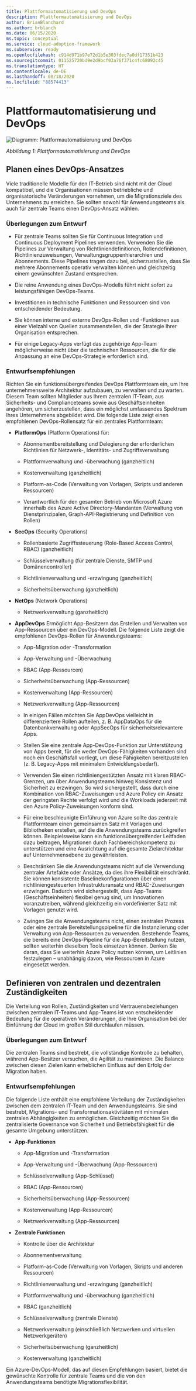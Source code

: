 ```yaml
---
title: Plattformautomatisierung und DevOps
description: Plattformautomatisierung und DevOps
author: BrianBlanchard
ms.author: brblanch
ms.date: 06/15/2020
ms.topic: conceptual
ms.service: cloud-adoption-framework
ms.subservice: ready
ms.openlocfilehash: c914d971b97e72d1b5e303fdec7a0df17351b423
ms.sourcegitcommit: 011525720bd9e2d9bcf03a76f371c4fc68092c45
ms.translationtype: HT
ms.contentlocale: de-DE
ms.lasthandoff: 08/18/2020
ms.locfileid: "88574413"
---
```

# <a name="platform-automation-and-devops"></a>Plattformautomatisierung und DevOps

![Diagramm: Plattformautomatisierung und DevOps](./media/DevOps.png)

_Abbildung 1: Plattformautomatisierung und DevOps_

## <a name="planning-for-a-devops-approach"></a>Planen eines DevOps-Ansatzes

Viele traditionelle Modelle für den IT-Betrieb sind nicht mit der Cloud kompatibel, und die Organisationen müssen betriebliche und organisatorische Veränderungen vornehmen, um die Migrationsziele des Unternehmens zu erreichen. Sie sollten sowohl für Anwendungsteams als auch für zentrale Teams einen DevOps-Ansatz wählen.

### <a name="design-considerations"></a>Überlegungen zum Entwurf

- Für zentrale Teams sollten Sie für Continuous Integration und Continuous Deployment Pipelines verwenden. Verwenden Sie die Pipelines zur Verwaltung von Richtliniendefinitionen, Rollendefinitionen, Richtlinienzuweisungen, Verwaltungsgruppenhierarchien und Abonnements. Diese Pipelines tragen dazu bei, sicherzustellen, dass Sie mehrere Abonnements operativ verwalten können und gleichzeitig einem gewünschten Zustand entsprechen.

- Die reine Anwendung eines DevOps-Modells führt nicht sofort zu leistungsfähigen DevOps-Teams.

- Investitionen in technische Funktionen und Ressourcen sind von entscheidender Bedeutung.

- Sie können interne und externe DevOps-Rollen und -Funktionen aus einer Vielzahl von Quellen zusammenstellen, die der Strategie Ihrer Organisation entsprechen.

- Für einige Legacy-Apps verfügt das zugehörige App-Team möglicherweise nicht über die technischen Ressourcen, die für die Anpassung an eine DevOps-Strategie erforderlich sind.

<!-- cSpell:ignore PlatformOps SecOps NetOps AppDevOps AppDataOps AppSecOps -->

### <a name="design-recommendations"></a>Entwurfsempfehlungen

Richten Sie ein funktionsübergreifendes DevOps Plattformteam ein, um Ihre unternehmensweite Architektur aufzubauen, zu verwalten und zu warten. Diesem Team sollten Mitglieder aus Ihrem zentralen IT-Team, aus Sicherheits- und Complianceteams sowie aus Geschäftseinheiten angehören, um sicherzustellen, dass ein möglichst umfassendes Spektrum Ihres Unternehmens abgebildet wird. Die folgende Liste zeigt einen empfohlenen DevOps-Rollensatz für ein zentrales Plattformteam:

- **PlatformOps** (Platform Operations) für:

  - Abonnementbereitstellung und Delegierung der erforderlichen Richtlinien für Netzwerk-, Identitäts- und Zugriffsverwaltung

  - Plattformverwaltung und -überwachung (ganzheitlich)

  - Kostenverwaltung (ganzheitlich)

  - Platform-as-Code (Verwaltung von Vorlagen, Skripts und anderen Ressourcen)

  - Verantwortlich für den gesamten Betrieb von Microsoft Azure innerhalb des Azure Active Directory-Mandanten (Verwaltung von Dienstprinzipalen, Graph-API-Registrierung und Definition von Rollen)

- **SecOps** (Security Operations)

  - Rollenbasierte Zugriffssteuerung (Role-Based Access Control, RBAC) (ganzheitlich)

  - Schlüsselverwaltung (für zentrale Dienste, SMTP und Domänencontroller)

  - Richtlinienverwaltung und -erzwingung (ganzheitlich)

  - Sicherheitsüberwachung (ganzheitlich)

- **NetOps** (Network Operations)

  - Netzwerkverwaltung (ganzheitlich)

- **AppDevOps** Ermöglicht App-Besitzern das Erstellen und Verwalten von App-Ressourcen über ein DevOps-Modell. Die folgende Liste zeigt die empfohlenen DevOps-Rollen für Anwendungsteams:

  - App-Migration oder -Transformation

  - App-Verwaltung und -Überwachung

  - RBAC (App-Ressourcen)

  - Sicherheitsüberwachung (App-Ressourcen)

  - Kostenverwaltung (App-Ressourcen)

  - Netzwerkverwaltung (App-Ressourcen)

  - In einigen Fällen möchten Sie AppDevOps vielleicht in differenziertere Rollen aufteilen, z. B. AppDataOps für die Datenbankverwaltung oder AppSecOps für sicherheitsrelevantere Apps.

  - Stellen Sie eine zentrale App-DevOps-Funktion zur Unterstützung von Apps bereit, für die weder DevOps-Fähigkeiten vorhanden sind noch ein Geschäftsfall vorliegt, um diese Fähigkeiten bereitzustellen (z. B. Legacy-Apps mit minimalem Entwicklungsbedarf).

  - Verwenden Sie einen richtliniengestützten Ansatz mit klaren RBAC-Grenzen, um über Anwendungsteams hinweg Konsistenz und Sicherheit zu erzwingen. So wird sichergestellt, dass durch eine Kombination von RBAC-Zuweisungen und Azure Policy ein Ansatz der geringsten Rechte verfolgt wird und die Workloads jederzeit mit den Azure Policy-Zuweisungen konform sind.

  - Für eine beschleunigte Einführung von Azure sollte das zentrale Plattformteam einen gemeinsamen Satz mit Vorlagen und Bibliotheken erstellen, auf die die Anwendungsteams zurückgreifen können. Beispielsweise kann ein funktionsübergreifender Leitfaden dazu beitragen, Migrationen durch Fachbereichskompetenz zu unterstützen und eine Ausrichtung auf die gesamte Zielarchitektur auf Unternehmensebene zu gewährleisten.

  - Beschränken Sie die Anwendungsteams nicht auf die Verwendung zentraler Artefakte oder Ansätze, da dies ihre Flexibilität einschränkt. Sie können konsistente Baselinekonfigurationen über einen richtliniengesteuerten Infrastrukturansatz und RBAC-Zuweisungen erzwingen. Dadurch wird sichergestellt, dass App-Teams (Geschäftseinheiten) flexibel genug sind, um Innovationen voranzutreiben, während gleichzeitig ein vordefinierter Satz mit Vorlagen genutzt wird.

  - Zwingen Sie die Anwendungsteams nicht, einen zentralen Prozess oder eine zentrale Bereitstellungspipeline für die Instanziierung oder Verwaltung von App-Ressourcen zu verwenden. Bestehende Teams, die bereits eine DevOps-Pipeline für die App-Bereitstellung nutzen, sollten weiterhin dieselben Tools einsetzen können. Denken Sie daran, dass Sie weiterhin Azure Policy nutzen können, um Leitlinien festzulegen – unabhängig davon, wie Ressourcen in Azure eingesetzt werden.

## <a name="define-central-and-federated-responsibilities"></a>Definieren von zentralen und dezentralen Zuständigkeiten

Die Verteilung von Rollen, Zuständigkeiten und Vertrauensbeziehungen zwischen zentralen IT-Teams und App-Teams ist von entscheidender Bedeutung für die operativen Veränderungen, die Ihre Organisation bei der Einführung der Cloud im großen Stil durchlaufen müssen.

### <a name="design-considerations"></a>Überlegungen zum Entwurf

Die zentralen Teams sind bestrebt, die vollständige Kontrolle zu behalten, während App-Besitzer versuchen, die Agilität zu maximieren. Die Balance zwischen diesen Zielen kann erheblichen Einfluss auf den Erfolg der Migration haben.

### <a name="design-recommendations"></a>Entwurfsempfehlungen

Die folgende Liste enthält eine empfohlene Verteilung der Zuständigkeiten zwischen dem zentralen IT-Team und den Anwendungsteams. Sie sind bestrebt, Migrations- und Transformationsaktivitäten mit minimalen zentralen Abhängigkeiten zu ermöglichen. Gleichzeitig möchten Sie die zentralisierte Governance von Sicherheit und Betriebsfähigkeit für die gesamte Umgebung unterstützen.

- **App-Funktionen**

  - App-Migration und -Transformation

  - App-Verwaltung und -Überwachung (App-Ressourcen)

  - Schlüsselverwaltung (App-Schlüssel)

  - RBAC (App-Ressourcen)

  - Sicherheitsüberwachung (App-Ressourcen)

  - Kostenverwaltung (App-Ressourcen)

  - Netzwerkverwaltung (App-Ressourcen)

- **Zentrale Funktionen**

  - Kontrolle über die Architektur

  - Abonnementverwaltung

  - Platform-as-Code (Verwaltung von Vorlagen, Skripts und anderen Ressourcen)

  - Richtlinienverwaltung und -erzwingung (ganzheitlich)

  - Plattformverwaltung und -überwachung (ganzheitlich)

  - RBAC (ganzheitlich)

  - Schlüsselverwaltung (zentrale Dienste)

  - Netzwerkverwaltung (einschließlich Netzwerken und virtuellen Netzwerkgeräten)

  - Sicherheitsüberwachung (ganzheitlich)

  - Kostenverwaltung (ganzheitlich)

Ein Azure-DevOps-Modell, das auf diesen Empfehlungen basiert, bietet die gewünschte Kontrolle für zentrale Teams und die von den Anwendungsteams benötigte Migrationsflexibilität.
